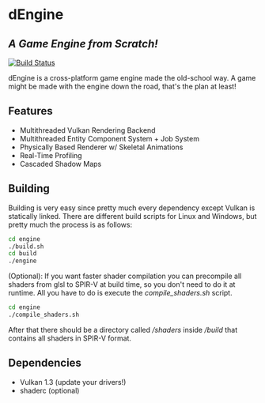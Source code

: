# dEngine
## _A Game Engine from Scratch!_
[![Build Status](https://travis-ci.org/joemccann/dillinger.svg?branch=master)](https://travis-ci.org/joemccann/dillinger)

dEngine is a cross-platform game engine made the old-school way.
A game might be made with the engine down the road, that's the plan at least!

## Features
- Multithreaded Vulkan Rendering Backend
- Multithreaded Entity Component System + Job System
- Physically Based Renderer w/ Skeletal Animations
- Real-Time Profiling
- Cascaded Shadow Maps
## Building
Building is very easy since pretty much every dependency except Vulkan is statically linked.
There are different build scripts for Linux and Windows, but pretty much the process is as follows:
```sh
cd engine
./build.sh
cd build
./engine
```
(Optional): If you want faster shader compilation you can precompile all shaders from glsl to SPIR-V at build time, so you don't need to do it at runtime. All you have to do is execute the *compile_shaders.sh* script.
```sh
cd engine
./compile_shaders.sh
```
After that there should be a directory called */shaders* inside */build* that contains all shaders in SPIR-V format.

## Dependencies
- Vulkan 1.3 (update your drivers!)
- shaderc (optional)


